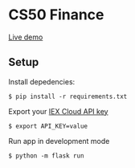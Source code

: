 # CS50 Finance

[Live demo](https://frozen-plains-79768.herokuapp.com/)

## Setup

Install depedencies:

```
$ pip install -r requirements.txt
```

Export your [IEX Cloud API key](https://iexcloud.io/docs/api/)

```
$ export API_KEY=value
```

Run app in development mode

```
$ python -m flask run
```
